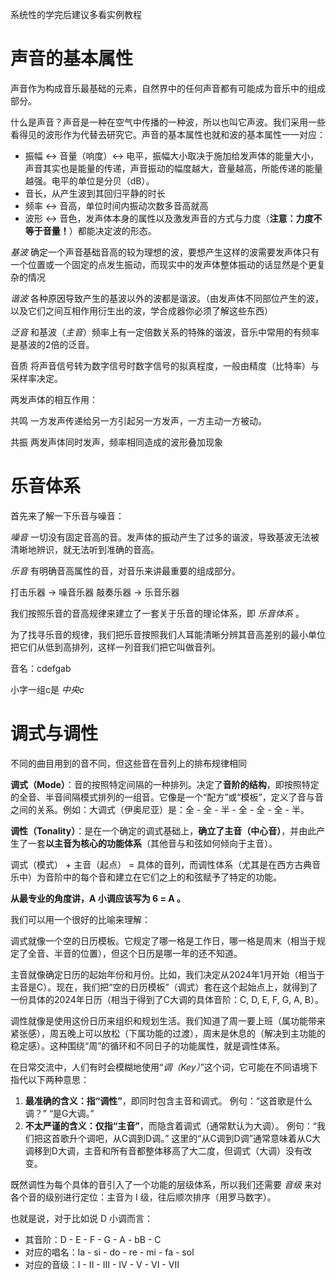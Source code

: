 系统性的学完后建议多看实例教程

# 声音的基本属性

声音作为构成音乐最基础的元素，自然界中的任何声音都有可能成为音乐中的组成部分。

什么是声音？声音是一种在空气中传播的一种波，所以也叫它声波。我们采用一些看得见的波形作为代替去研究它。声音的基本属性也就和波的基本属性一一对应：

- 振幅 <-> 音量（响度）<-> 电平，振幅大小取决于施加给发声体的能量大小，声音其实也是能量的传递，声音振动的幅度越大，音量越高，所能传递的能量越强。电平的单位是分贝（dB）。
- 音长，从产生波到其回归平静的时长
- 频率 <-> 音高，单位时间内振动次数多音高就高
- 波形 <-> 音色，发声体本身的属性以及激发声音的方式与力度（**注意：力度不等于音量！**）都能决定波的形态。

*基波*
	确定一个声音基础音高的较为理想的波，要想产生这样的波需要发声体只有一个位置或一个固定的点发生振动，而现实中的发声体整体振动的话显然是个更复杂的情况

*谐波*
	各种原因导致产生的基波以外的波都是谐波。（由发声体不同部位产生的波，以及它们之间互相作用衍生出的波，学合成器你必须了解这些东西）

*泛音*
	和基波（*主音*）频率上有一定倍数关系的特殊的谐波，音乐中常用的有频率是基波的2倍的泛音。

音质
	将声音信号转为数字信号时数字信号的拟真程度，一般由精度（比特率）与采样率决定。

两发声体的相互作用：

共鸣
	一方发声传递给另一方引起另一方发声，一方主动一方被动。

共振
	两发声体同时发声，频率相同造成的波形叠加现象

# 乐音体系

首先来了解一下乐音与噪音：

*噪音*
	一切没有固定音高的音。发声体的振动产生了过多的谐波，导致基波无法被清晰地辨识，就无法听到准确的音高。

*乐音*
	有明确音高属性的音，对音乐来讲最重要的组成部分。

打击乐器 -> 噪音乐器
敲奏乐器 -> 乐音乐器

我们按照乐音的音高规律来建立了一套关于乐音的理论体系，即 *乐音体系* 。

为了找寻乐音的规律，我们把乐音按照我们人耳能清晰分辨其音高差别的最小单位把它们从低到高排列，这样一列音我们把它叫做音列。

音名：cdefgab

小字一组c是 *中央c*

# 调式与调性

不同的曲目用到的音不同，但这些音在音列上的排布规律相同

**调式（Mode）**：音的按照特定间隔的一种排列。决定了**音阶的结构**，即按照特定的全音、半音间隔模式排列的一组音。它像是一个“配方”或“模板”，定义了音与音之间的关系。例如：大调式（伊奥尼亚）是：全 - 全 - 半 - 全 - 全 - 全 - 半。

**调性（Tonality）**：是在一个确定的调式基础上，**确立了主音（中心音）**，并由此产生了一套**以主音为核心的功能体系**（其他音与和弦如何倾向于主音）。

调式（模式） + 主音（起点） = 具体的音列，而调性体系（尤其是在西方古典音乐中）为音阶中的每个音和建立在它们之上的和弦赋予了特定的功能。

**从最专业的角度讲，A 小调应该写为 6 = A 。**

我们可以用一个很好的比喻来理解：

调式就像一个空的日历模板。它规定了哪一格是工作日，哪一格是周末（相当于规定了全音、半音的位置），但这个日历是哪一年的还不知道。

主音就像确定日历的起始年份和月份。比如，我们决定从2024年1月开始（相当于主音是C）。现在，我们把“空的日历模板”（调式）套在这个起始点上，就得到了一份具体的2024年日历（相当于得到了C大调的具体音阶：C, D, E, F, G, A, B）。

调性就像是使用这份日历来组织和规划生活。我们知道了周一要上班（属功能带来紧张感），周五晚上可以放松（下属功能的过渡），周末是休息的（解决到主功能的稳定感）。这种围绕“周”的循环和不同日子的功能属性，就是调性体系。

在日常交流中，人们有时会模糊地使用“*调（Key）*”这个词，它可能在不同语境下指代以下两种意思：

1. **最准确的含义：指“调性”**，即同时包含主音和调式。
	例句：“这首歌是什么调？” “是G大调。”
2. **不太严谨的含义：仅指“主音”**，而隐含着调式（通常默认为大调）。
	例句：“我们把这首歌升个调吧，从C调到D调。”
	这里的“从C调到D调”通常意味着从C大调移到D大调，主音和所有音都整体移高了大二度，但调式（大调）没有改变。

既然调性为每个具体的音引入了一个功能的层级体系，所以我们还需要 *音级* 来对各个音的级别进行定位：主音为 I 级，往后顺次排序（用罗马数字）。

也就是说，对于比如说 D 小调而言：

- 其音阶：D - E - F - G - A - bB - C
- 对应的唱名：la - si - do - re - mi - fa - sol
- 对应的音级：I - II - III - IV - V - VI - VII
